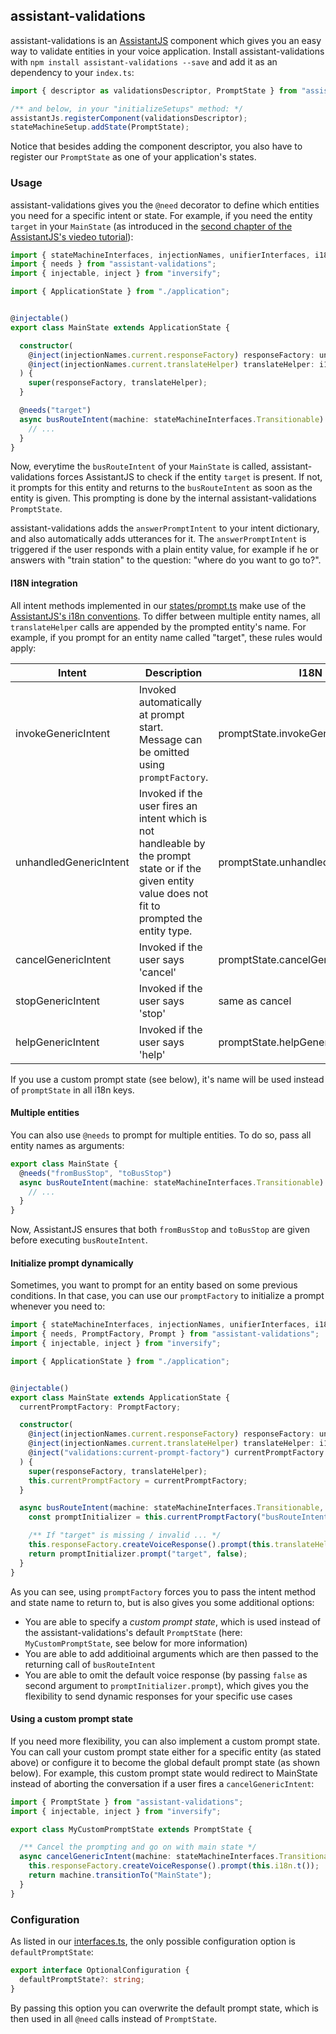 ## assistant-validations
assistant-validations is an [AssistantJS][1] component which gives you an easy way to validate entities in your voice application. Install assistant-validations with
 `npm install assistant-validations --save` and add it as an dependency to your `index.ts`:
```typescript
import { descriptor as validationsDescriptor, PromptState } from "assistant-validations";

/** and below, in your "initializeSetups" method: */
assistantJs.registerComponent(validationsDescriptor);
stateMachineSetup.addState(PromptState);
```
Notice that besides adding the component descriptor, you also have to register our `PromptState` as one of your application's states.

### Usage
assistant-validations gives you the `@need` decorator to define which entities you need for a specific intent or state. For example, if you need the entity `target` in your
`MainState` (as introduced in the [second chapter of the AssistantJS's viedeo tutorial][2]):
```typescript
import { stateMachineInterfaces, injectionNames, unifierInterfaces, i18nInterfaces } from "assistant-source";
import { needs } from "assistant-validations";
import { injectable, inject } from "inversify";

import { ApplicationState } from "./application";


@injectable()
export class MainState extends ApplicationState {

  constructor(
    @inject(injectionNames.current.responseFactory) responseFactory: unifierInterfaces.ResponseFactory,
    @inject(injectionNames.current.translateHelper) translateHelper: i18nInterfaces.TranslateHelper
  ) {
    super(responseFactory, translateHelper);
  }

  @needs("target")
  async busRouteIntent(machine: stateMachineInterfaces.Transitionable) {
    // ...
  }
}
```
Now, everytime the `busRouteIntent` of your `MainState` is called, assistant-validations forces AssistantJS to check if the entity `target` is present. If not, it prompts for this
entity and returns to the `busRouteIntent` as soon as the entity is given. This prompting is done by the internal assistant-validations `PromptState`.

assistant-validations adds the `answerPromptIntent` to your intent dictionary, and also automatically adds utterances for it. The `answerPromptIntent` is triggered if the user responds
with a plain entity value, for example if he or answers with "train station" to the question: "where do you want to go to?".

#### I18N integration
All intent methods implemented in our [states/prompt.ts](src/components/validations/states/prompt.ts) make use of the [AssistantJS's i18n conventions][3]. To differ between multiple entity
names, all `translateHelper` calls are appended by the prompted entity's name. For example, if you prompt for an entity name called "target", these rules would apply:

| Intent | Description | I18N key |
|------------------------|--------------------------------------------------------------------------------------------------------------------------------------------------------|-------------------------------------------|
| invokeGenericIntent | Invoked automatically at prompt start. Message can be omitted using `promptFactory`. | promptState.invokeGenericIntent.target |
| unhandledGenericIntent | Invoked if the user fires an intent which is not handleable by the prompt state or if the given entity value does not fit to prompted the entity type. | promptState.unhandledGenericIntent.target |
| cancelGenericIntent | Invoked if the user says 'cancel' | promptState.cancelGenericIntent.target |
| stopGenericIntent | Invoked if the user says 'stop' | same as cancel |
| helpGenericIntent | Invoked if the user says 'help' | promptState.helpGenericIntent.target |
If you use a custom prompt state (see below), it's name will be used instead of `promptState` in all i18n keys.

#### Multiple entities
You can also use `@needs` to prompt for multiple entities. To do so, pass all entity names as arguments:
```typescript
export class MainState {
  @needs("fromBusStop", "toBusStop")
  async busRouteIntent(machine: stateMachineInterfaces.Transitionable) {
    // ...
  }
}
```
Now, AssistantJS ensures that both `fromBusStop` and `toBusStop` are given before executing `busRouteIntent`.

#### Initialize prompt dynamically
Sometimes, you want to prompt for an entity based on some previous conditions. In that case, you can use our `promptFactory` to initialize a prompt whenever you need to:
```typescript
import { stateMachineInterfaces, injectionNames, unifierInterfaces, i18nInterfaces } from "assistant-source";
import { needs, PromptFactory, Prompt } from "assistant-validations";
import { injectable, inject } from "inversify";

import { ApplicationState } from "./application";


@injectable()
export class MainState extends ApplicationState {
  currentPromptFactory: PromptFactory;

  constructor(
    @inject(injectionNames.current.responseFactory) responseFactory: unifierInterfaces.ResponseFactory,
    @inject(injectionNames.current.translateHelper) translateHelper: i18nInterfaces.TranslateHelper,
    @inject("validations:current-prompt-factory") currentPromptFactory: PromptFactory
  ) {
    super(responseFactory, translateHelper);
    this.currentPromptFactory = currentPromptFactory;
  }

  async busRouteIntent(machine: stateMachineInterfaces.Transitionable, ...args: any[]) {
    const promptInitializer = this.currentPromptFactory("busRouteIntent", "MainState", machine, "MyCustomPromptState", ...args);

    /** If "target" is missing / invalid ... */
    this.responseFactory.createVoiceResponse().prompt(this.translateHelper.t(".targetInvalid"));
    return promptInitializer.prompt("target", false);
  }
}
```
As you can see, using `promptFactory` forces you to pass the intent method and state name to return to, but is also gives you some additional options:
- You are able to specify a *custom prompt state*, which is used instead of the assistant-validations's default `PromptState` (here: `MyCustomPromptState`, see below for more information)
- You are able to add additioinal arguments which are then passed to the returning call of `busRouteIntent`
- You are able to omit the default voice response (by passing `false` as second argument to `promptInitializer.prompt`), which gives you the flexibility to send dynamic responses for your specific use cases

#### Using a custom prompt state
If you need more flexibility, you can also implement a custom prompt state. You can call your custom prompt state either for a specific entity (as stated above) or configure it to become the global default prompt state (as shown below). For example, this custom prompt state would redirect to MainState instead of aborting the conversation if a user fires a `cancelGenericIntent`:
```typescript
import { PromptState } from "assistant-validations";
import { injectable, inject } from "inversify";

export class MyCustomPromptState extends PromptState {

  /** Cancel the prompting and go on with main state */
  async cancelGenericIntent(machine: stateMachineInterfaces.Transitionable) {
    this.responseFactory.createVoiceResponse().prompt(this.i18n.t());
    return machine.transitionTo("MainState");
  }
}
```

### Configuration
As listed in our [interfaces.ts](src/components/validations/interfaces.ts), the only possible configuration option is `defaultPromptState`:
```typescript
export interface OptionalConfiguration {
  defaultPromptState?: string;
}
```
By passing this option you can overwrite the default prompt state, which is then used in all `@need` calls instead of `PromptState`.

[1]: http://assistantjs.org
[2]: https://github.com/webcomputing/AssistantJS/wiki/Getting-Started#step-2-explore-assistantjss-core-concepts
[3]: https://github.com/webcomputing/AssistantJS/wiki/Internationalization